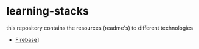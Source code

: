 # learning-stacks
this repository contains the resources (readme's) to different technologies


- [Firebase](firebase/firebase.md)]
